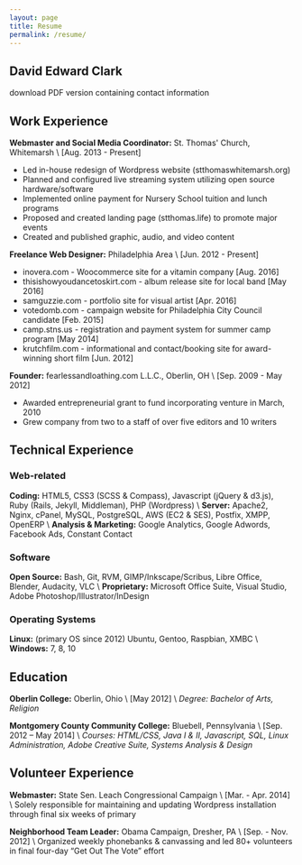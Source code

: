 ```yaml
---
layout: page
title: Resume
permalink: /resume/
---
```


David Edward Clark
------------------

download PDF version containing contact information

Work Experience
---------------
**Webmaster and Social Media Coordinator:** St. Thomas' Church, Whitemarsh \\
[Aug. 2013 - Present]
* Led in-house redesign of Wordpress website (stthomaswhitemarsh.org)
* Planned and configured live streaming system utilizing open source hardware/software
* Implemented online payment for Nursery School tuition and lunch programs
* Proposed and created landing page (stthomas.life) to promote major events
* Created and published graphic, audio, and video content

**Freelance Web Designer:** Philadelphia Area \\
[Jun. 2012 - Present]
* inovera.com - Woocommerce site for a vitamin company [Aug. 2016]
* thisishowyoudancetoskirt.com - album release site for local band [May 2016]
* samguzzie.com - portfolio site for visual artist [Apr. 2016]
* votedomb.com - campaign website for Philadelphia City Council candidate [Feb. 2015]
* camp.stns.us - registration and payment system for summer camp program [May 2014]
* krutchfilm.com - informational and contact/booking site for award-winning short film [Jun. 2012]

**Founder:** fearlessandloathing.com L.L.C., Oberlin, OH \\
[Sep. 2009 - May 2012]
* Awarded entrepreneurial grant to fund incorporating venture in March, 2010
* Grew company from two to a staff of over five editors and 10 writers

Technical Experience
-------------------

### Web-related

**Coding:** HTML5, CSS3 (SCSS & Compass), Javascript (jQuery & d3.js), Ruby (Rails, Jekyll, Middleman), PHP (Wordpress) \\
**Server:** Apache2, Nginx, cPanel, MySQL, PostgreSQL, AWS (EC2 & SES), Postfix, XMPP, OpenERP \\
**Analysis & Marketing:** Google Analytics, Google Adwords, Facebook Ads, Constant Contact

### Software

**Open Source:** Bash, Git, RVM, GIMP/Inkscape/Scribus, Libre Office, Blender, Audacity, VLC \\
**Proprietary:** Microsoft Office Suite, Visual Studio, Adobe Photoshop/Illustrator/InDesign

### Operating Systems

**Linux:** (primary OS since 2012) Ubuntu, Gentoo, Raspbian,  XMBC \\
**Windows:** 7, 8, 10

Education
---------
**Oberlin College:** Oberlin, Ohio \\
[May 2012] \\
*Degree: Bachelor of Arts, Religion*

**Montgomery County Community College:** Bluebell, Pennsylvania \\
[Sep. 2012 – May 2014] \\
*Courses: HTML/CSS, Java I & II, Javascript, SQL, Linux Administration, Adobe Creative Suite, Systems Analysis & Design*

Volunteer Experience
--------------------

**Webmaster:** State Sen. Leach Congressional Campaign \\
[Mar. - Apr. 2014] \\
Solely responsible for maintaining and updating Wordpress installation through final six weeks of primary

**Neighborhood Team Leader:** Obama Campaign, Dresher, PA \\
[Sep. - Nov. 2012] \\
Organized weekly phonebanks & canvassing and led 80+ volunteers in final four-day “Get Out The Vote” effort